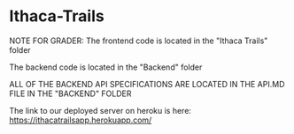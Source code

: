 # Ithaca-Trails

NOTE FOR GRADER:
The frontend code is located in the "Ithaca Trails" folder

The backend code is located in the "Backend" folder

ALL OF THE BACKEND API SPECIFICATIONS ARE LOCATED IN THE API.MD FILE IN
THE "BACKEND" FOLDER

The link to our deployed server on heroku is here:
https://ithacatrailsapp.herokuapp.com/
